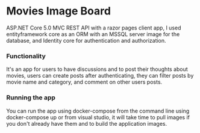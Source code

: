 # Movies Image Board
ASP.NET Core 5.0 MVC REST API with a razor pages client app, I used entityframework core as an ORM with an MSSQL server image for the database, and Identity core for authentication and authorization.
### Functionality
It's an app for users to have discussions and to post their thoughts about movies, users can create posts after authenticating, they can filter posts by movie name and category, and comment on other users posts. 
### Running the app
You can run the app using docker-compose from the command line using docker-compose up or from visual studio, it will take time to pull images if you don't already have them and to build the application images.
